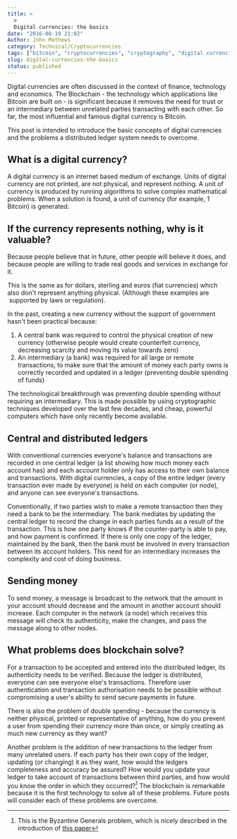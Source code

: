 ```yaml
---
title: >
  >
  Digital currencies: the basics
date: "2016-08-19 21:02"
Author: John Mathews
category: Technical/Cryptocurrencies
tags: ["bitcoin", "cryptocurrencies", "cryptography", "digital currencies", "finance", "fintech"]
slug: digital-currencies-the-basics
status: published
---
```


Digital currencies are often discussed in the context of finance, technology and economics. The Blockchain - the technology which applications like Bitcoin are built on - is significant because it removes the need for trust or an intermediary between unrelated parties transacting with each other. So far, the most influential and famous digital currency is Bitcoin.

This post is intended to introduce the basic concepts of digital currencies and the problems a distributed ledger system needs to overcome.

## What is a digital currency?

A digital currency is an internet based medium of exchange. Units of digital currency are not printed, are not physical, and represent nothing. A unit of currency is produced by running algorithms to solve complex mathematical problems. When a solution is found, a unit of currency (for example, 1 Bitcoin) is generated.

## If the currency represents nothing, why is it valuable?

Because people believe that in future, other people will believe it does, and because people are willing to trade real goods and services in exchange for it.

This is the same as for dollars, sterling and euros (fiat currencies) which also don't represent anything physical. (Although these examples are  supported by laws or regulation).

In the past, creating a new currency without the support of government hasn't been practical because:

1.  A central bank was required to control the physical creation of new currency (otherwise people would create counterfeit currency, decreasing scarcity and moving its value towards zero)
2.  An intermediary (a bank) was required for all large or remote transactions, to make sure that the amount of money each party owns is correctly recorded and updated in a ledger (preventing double spending of funds)

The technological breakthrough was preventing double spending without requiring an intermediary. This is made possible by using cryptographic techniques developed over the last few decades, and cheap, powerful computers which have only recently become available.

## Central and distributed ledgers

With conventional currencies everyone's balance and transactions are recorded in one central ledger (a list showing how much money each account has) and each account holder only has access to their own balance and transactions. With digital currencies, a copy of the entire ledger (every transaction ever made by everyone) is held on each computer (or node), and anyone can see everyone's transactions.

Conventionally, if two parties wish to make a remote transaction then they need a bank to be the intermediary. The bank mediates by updating the central ledger to record the change in each parties funds as a result of the transaction. This is how one party knows if the counter-party is able to pay, and how payment is confirmed. If there is only one copy of the ledger, maintained by the bank, then the bank must be involved in every transaction between its account holders. This need for an intermediary increases the complexity and cost of doing business.

## Sending money

To send money, a message is broadcast to the network that the amount in your account should decrease and the amount in another account should increase. Each computer in the network (a node) which receives this message will check its authenticity, make the changes, and pass the message along to other nodes.

## What problems does blockchain solve?

For a transaction to be accepted and entered into the distributed ledger, its authenticity needs to be verified. Because the ledger is distributed, everyone can see everyone else's transactions. Therefore user authentication and transaction authorisation needs to be possible without compromising a user's ability to send secure payments in future.

There is also the problem of double spending - because the currency is neither physical, printed or representative of anything, how do you prevent a user from spending their currency more than once, or simply creating as much new currency as they want?

Another problem is the addition of new transactions to the ledger from many unrelated users. If each party has their own copy of the ledger, updating (or changing) it as they want, how would the ledgers completeness and accuracy be assured? How would you update your ledger to take account of transactions between third parties, and how would you know the order in which they occurred?[^1] The blockchain is remarkable because it is the first technology to solve all of these problems. Future posts will consider each of these problems are overcome.

[^1]:
    This is the Byzantine Generals problem, which is nicely described in the introduction of
    [this paper](http://research.microsoft.com/en-us/um/people/lamport/pubs/byz.pdf)
